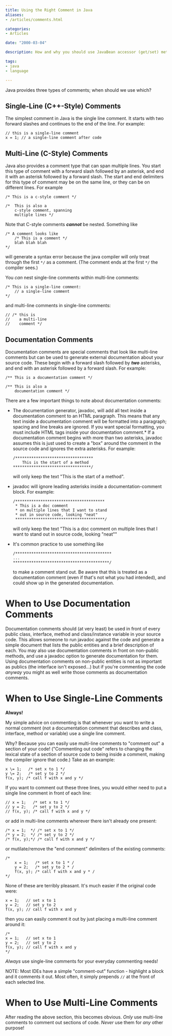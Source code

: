 ```yaml
---
title: Using the Right Comment in Java
aliases:
- /articles/comments.html

categories:
- Articles

date: "2000-03-04"

description: How and why you should use JavaBean accessor (get/set) methods.

tags:
- java
- language

---
```


Java provides three types of comments; when should we use which?

<!--more-->

Single-Line (C++-Style) Comments
--------------------------------

The simplest comment in Java is the single line comment. It starts with two forward slashes and continues to the end of the line. For example:
    
	// this is a single-line comment
	x = 1; // a single-line comment after code
    
Multi-Line (C-Style) Comments
-----------------------------

Java also provides a comment type that can span multiple lines. You start this type of comment with a forward slash followed by an asterisk, and end it with an asterisk followed by a forward slash. The start and end delimiters for this type of comment may be on the same line, or they can be on different lines. For example
 
	/* This is a c-style comment */
 
	/*  This is also a
		c-style comment, spanning
		multiple lines */
 
Note that C-style comments **_cannot_** be nested. Something like
 
	/* A comment looks like
		/* This is a comment */
		blah blah blah
	*/

will generate a syntax error because the java compiler will only treat through the first `*/` as a comment. (The comment ends at the first `*/` the compiler sees.)

You _can_ nest single-line comments within multi-line comments:

	/* This is a single-line comment:
		// a single-line comment
	*/

and multi-line comments in single-line comments:

	// /* this is
	//    a multi-line
	//    comment */

Documentation Comments
----------------------
    
Documentation comments are special comments that look like multi-line comments but can be used to generate external documentation about your source code. These begin with a forward slash followed by **_two_** asterisks, and end with an asterisk followed by a forward slash. For example:
    
	/** This is a documentation comment */

	/** This is also a
		documentation comment */
    
There are a few important things to note about documentation comments:
    
*	The documentation generator, javadoc, will add all text inside a documentation comment to an HTML paragraph. This means that any text inside a documentation comment will be formatted into a paragraph; spacing and line breaks are ignored. If you want special formatting, you must include HTML tags inside your documentation comment.*   If a documentation comment begins with more than two asterisks, javadoc assumes this is just used to create a "box" around the comment in the source code and ignores the extra asterisks. For example:
        
		/**********************************       
			This is the start of a method        
		**********************************/
        
	will only keep the text "This is the start of a method".
        
*	javadoc will ignore leading asterisks inside a documentation-comment block. For example:
        
		/***************************************
		 * This is a doc comment
		 * on multiple lines that I want to stand
		 * out in source code, looking "neat"
		 ***************************************/
        
	will only keep the text "This is a doc comment on multiple lines that I want to stand out in source code, looking "neat""
        
*	It's common practice to use something like
        
		/******************************************
		...
		******************************************/
        
	to make a comment stand out. Be aware that this is treated as a documentation comment (even if that's not what you had intended), and could show up in the generated documentation.   
    

When to Use Documentation Comments
==================================

Documentation comments should (at very least) be used in front of every public class, interface, method and class/instance variable in your source code. This allows someone to run javadoc against the code and generate a simple document that lists the public entities and a brief description of each. You may also use documentation comments in front on non-public methods, and use a javadoc option to generate documentation for them. Using documentation comments on non-public entities is not as important as publics (the interface isn't exposed...) but if you're commenting the code _anyway_ you might as well write those comments as documentation comments.

When to Use Single-Line Comments
================================

**Always!**

My simple advice on commenting is that whenever you want to write a normal comment (not a documentation comment that describes and class, interface, method or variable) use a single line comment.

Why? Because you can easily use multi-line comments to "comment out" a section of your code! ("Commenting out code" refers to changing the lexical state of a section of source code to being inside a comment, making the compiler ignore that code.) Take as an example:

	x \= 1;   /* set x to 1 */
	y \= 2;   /* set y to 2 */
	f(x, y); /* call f with x and y */

If you want to comment out these three lines, you would either need to put a single line comment in front of each line:

	// x = 1;   /* set x to 1 */
	// y = 2;   /* set y to 2 */
	// f(x, y); /* call f with x and y */

or add in multi-line comments wherever there isn't already one present:

	/* x = 1;  */ /* set x to 1 */
	/* y = 2;  */ /* set y to 2 */
	/* f(x, y);*/ /* call f with x and y */

or mutilate/remove the "end comment" delimiters of the existing comments:

	/*
		x = 1;   /* set x to 1 * /
		y = 2;   /* set y to 2 * /
		f(x, y); /* call f with x and y * /
	*/

None of these are terribly pleasant. It's much easier if the original code were:

	x = 1;   // set x to 1
	y = 2;   // set y to 2
	f(x, y); // call f with x and y

then you can easily comment it out by just placing a multi-line comment around it:

	/*
	x = 1;   // set x to 1
	y = 2;   // set y to 2
	f(x, y); // call f with x and y
	*/

_Always_ use single-line comments for your everyday commenting needs!

NOTE: Most IDEs have a simple "comment-out" function - highlight a block and it comments it out. Most often, it simply prepends `//` at the front of each selected line.

When to Use Multi-Line Comments
===============================

After reading the above section, this becomes obvious. _Only_ use multi-line comments to comment out sections of code. _Never_ use them for _any_ other purpose!


